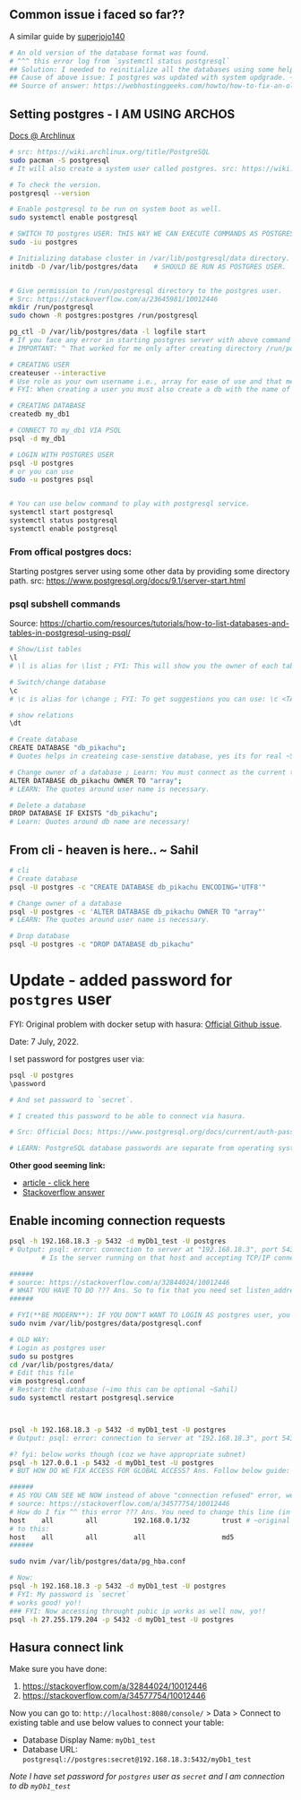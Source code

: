## Common issue i faced so far??

A similar guide by [superjojo140](https://gist.github.com/superjojo140/2a0221d517f356965371b3969f37b29f)

```bash
# An old version of the database format was found.
# ^^^ this error log from `systemctl status postgresql`
## Solution: I needed to reinitialize all the databases using some help from below way like the way I created db in the first place.
## Cause of above issue: I postgres was updated with system updgrade. ~ 15 May, 2022.
## Source of answer: https://webhostinggeeks.com/howto/how-to-fix-an-old-version-of-the-database-format-was-found-while-starting-postgresql/
```

## Setting postgres - I AM USING ARCHOS

[Docs @ Archlinux](https://wiki.archlinux.org/title/PostgreSQL)

```bash
# src: https://wiki.archlinux.org/title/PostgreSQL
sudo pacman -S postgresql
# It will also create a system user called postgres. src: https://wiki.archlinux.org/title/PostgreSQL

# To check the version.
postgresql --version

# Enable postgresql to be run on system boot as well.
sudo systemctl enable postgresql

# SWITCH TO postgres USER: THIS WAY WE CAN EXECUTE COMMANDS AS POSTGRES USER
sudo -iu postgres

# Initializing database cluster in /var/lib/postgresql/data directory.
initdb -D /var/lib/postgres/data    # SHOULD BE RUN AS POSTGRES USER.


# Give permission to /run/postgresql directory to the postgres user.
# Src: https://stackoverflow.com/a/23645981/10012446
mkdir /run/postgresql
sudo chown -R postgres:postgres /run/postgresql

pg_ctl -D /var/lib/postgres/data -l logfile start
# If you face any error in starting postgres server with above command then you can look for the contents of logfile via `cat logfile` which is created in your cwd.
# IMPORTANT: ^ That worked for me only after creating directory /run/postgresql and assigning it user postgres and group postgres.

# CREATING USER
createuser --interactive
# Use role as your own username i.e., array for ease of use and that means user array would have access to it.
# FYI: When creating a user you must also create a db with the name of user as well. Since using psql with any user try to use the same database name as well so having a database same as the username helps a bit while using psql when you don't specify a database with psql cli.

# CREATING DATABASE
createdb my_db1

# CONNECT TO my_db1 VIA PSQL
psql -d my_db1

# LOGIN WITH POSTGRES USER
psql -U postgres
# or you can use
sudo -u postgres psql


# You can use below command to play with postgresql service.
systemctl start postgresql
systemctl status postgresql
systemctl enable postgresql
```

### From offical postgres docs:

Starting postgres server using some other data by providing some directory path.
src: https://www.postgresql.org/docs/9.1/server-start.html

### psql subshell commands

Source: https://chartio.com/resources/tutorials/how-to-list-databases-and-tables-in-postgresql-using-psql/

```bash
# Show/List tables
\l
# \l is alias for \list ; FYI: This will show you the owner of each table as well.

# Switch/change database
\c
# \c is alias for \change ; FYI: To get suggestions you can use: \c <TAB><TAB>

# show relations
\dt

# Create database
CREATE DATABASE "db_pikachu";
# Quotes helps in createing case-senstive database, yes its for real ~Sahil

# Change owner of a database ; Learn: You must connect as the current table owner, not the user you wish to change the table ownership to. Src: https://stackoverflow.com/a/31869945/10012446
ALTER DATABASE db_pikachu OWNER TO "array";
# LEARN: The quotes around user name is necessary.

# Delete a database
DROP DATABASE IF EXISTS "db_pikachu";
# Learn: Quotes around db name are necessary!
```

## From cli - heaven is here.. ~ Sahil

```bash
# cli
# Create database
psql -U postgres -c "CREATE DATABASE db_pikachu ENCODING='UTF8'"

# Change owner of a database
psql -U postgres -c 'ALTER DATABASE db_pikachu OWNER TO "array"'
# LEARN: The quotes around user name is necessary.

# Drop database
psql -U postgres -c "DROP DATABASE db_pikachu"
```

# Update - added password for `postgres` user

FYI: Original problem with docker setup with hasura: [Official Github issue](https://github.com/hasura/graphql-engine/issues/4498).

Date: 7 July, 2022.

I set password for postgres user via:

```bash
psql -U postgres
\password

# And set password to `secret`.

# I created this password to be able to connect via hasura.

# Src: Official Docs; https://www.postgresql.org/docs/current/auth-password.html

# LEARN: PostgreSQL database passwords are separate from operating system user passwords. The password for each database user is stored in the pg_authid system catalog. Passwords can be managed with the SQL commands CREATE ROLE and ALTER ROLE, e.g., CREATE ROLE foo WITH LOGIN PASSWORD 'secret', or the psql command \password. If no password has been set up for a user, the stored password is null and password authentication will always fail for that user.
```

**Other good seeming link:**

- [article - click here](https://chartio.com/resources/tutorials/how-to-set-the-default-user-password-in-postgresql/#:~:text=For%20most%20systems%2C%20the%20default,connect%20as%20the%20postgres%20user.&text=If%20you%20successfully%20connected%20and,the%20Changing%20the%20Password%20section.)
- [Stackoverflow answer](https://stackoverflow.com/a/15008311/10012446)

## Enable incoming connection requests

```bash
psql -h 192.168.18.3 -p 5432 -d myDb1_test -U postgres
# Output: psql: error: connection to server at "192.168.18.3", port 5432 failed: Connection refused
        # Is the server running on that host and accepting TCP/IP connections?

######
# source: https://stackoverflow.com/a/32844024/10012446
# WHAT YOU HAVE TO DO ??? Ans. So to fix that you need set listen_addresses='*' in `/var/lib/postgres/data/postgresql.conf` to allow for incoming connections from any ip / all ip.
######

# FYI(**BE MODERN**): IF YOU DON"T WANT TO LOGIN AS postgres user, you may do like:
sudo nvim /var/lib/postgres/data/postgresql.conf

# OLD WAY:
# Login as postgres user
sudo su postgres
cd /var/lib/postgres/data/
# Edit this file
vim postgresql.conf
# Restart the database (~imo this can be optional ~Sahil)
sudo systemctl restart postgresql.service



psql -h 192.168.18.3 -p 5432 -d myDb1_test -U postgres
# Output: psql: error: connection to server at "192.168.18.3", port 5432 failed: FATAL:  no pg_hba.conf entry for host "192.168.18.3", user "postgres", database "myDb1_test", no encryption

#? fyi: below works though (coz we have appropriate subnet)
psql -h 127.0.0.1 -p 5432 -d myDb1_test -U postgres
# BUT HOW DO WE FIX ACCESS FOR GLOBAL ACCESS? Ans. Follow below guide:

######
# AS YOU CAN SEE WE NOW instead of above "connection refused" error, we get error as: `FATAL:  no pg_hba.conf entry for host "192.168.18.3"`.
# source: https://stackoverflow.com/a/34577754/10012446
# How do I fix ^^ this error ??? Ans. You need to change this line (in file: `/var/lib/postgres/data/pg_hba.conf`):
host    all        all         192.168.0.1/32        trust # ~original entry ~Sahil
# to this:
host    all        all         all                   md5
######

sudo nvim /var/lib/postgres/data/pg_hba.conf

# Now:
psql -h 192.168.18.3 -p 5432 -d myDb1_test -U postgres
# FYI: My password is `secret`
# works good! yo!!
### FYI: Now accessing throught pubic ip works as well now, yo!!
psql -h 27.255.179.204 -p 5432 -d myDb1_test -U postgres
```

## Hasura connect link

Make sure you have done:

1. https://stackoverflow.com/a/32844024/10012446
2. https://stackoverflow.com/a/34577754/10012446

Now you can go to: `http://localhost:8080/console/` > Data > Connect to existing table and use below values to connect your table:

- Database Display Name: `myDb1_test`
- Database URL: `postgresql://postgres:secret@192.168.18.3:5432/myDb1_test`

_Note I have set password for `postgres` user as `secret` and I am connection to db `myDb1_test`_
